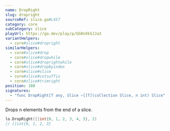 ```yaml
---
name: DropRight
slug: dropright
sourceRef: slice.go#L457
category: core
subCategory: slice
playUrl: https://go.dev/play/p/GG0nXkSJJa3
variantHelpers:
  - core#slice#dropright
similarHelpers:
  - core#slice#drop
  - core#slice#dropwhile
  - core#slice#droprightwhile
  - core#slice#dropbyindex
  - core#slice#slice
  - core#slice#cutsuffix
  - core#slice#trimright
position: 180
signatures:
  - "func DropRight[T any, Slice ~[]T](collection Slice, n int) Slice"
---
```


Drops n elements from the end of a slice.

```go
lo.DropRight([]int{0, 1, 2, 3, 4, 5}, 2)
// []int{0, 1, 2, 3}
```


